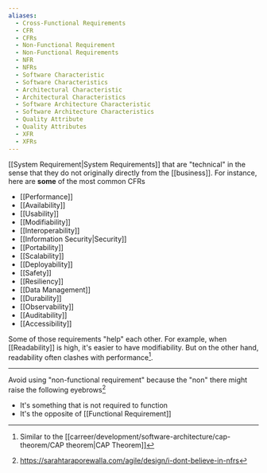 ```yaml
---
aliases:
  - Cross-Functional Requirements
  - CFR
  - CFRs
  - Non-Functional Requirement
  - Non-Functional Requirements
  - NFR
  - NFRs
  - Software Characteristic
  - Software Characteristics
  - Architectural Characteristic
  - Architectural Characteristics
  - Software Architecture Characteristic
  - Software Architecture Characteristics
  - Quality Attribute
  - Quality Attributes
  - XFR
  - XFRs
---
```


[[System Requirement|System Requirements]] that are "technical" in the sense that they do not originally directly from the [[business]]. For instance, here are **some** of the most common CFRs

- [[Performance]]
- [[Availability]]
- [[Usability]]
- [[Modifiability]]
- [[Interoperability]]
- [[Information Security|Security]]
- [[Portability]]
- [[Scalability]]
- [[Deployability]]
- [[Safety]]
- [[Resiliency]]
- [[Data Management]]
- [[Durability]]
- [[Observability]]
- [[Auditability]]
- [[Accessibility]]

Some of those requirements "help" each other. For example, when [[Readability]] is high, it's easier to have modifiability. But on the other hand, readability often clashes with performance[^2].

---

Avoid using "non-functional requirement" because the "non" there might raise the following eyebrows[^1]

- It's something that is not required to function
- It's the opposite of [[Functional Requirement]]

[^1]: https://sarahtaraporewalla.com/agile/design/i-dont-believe-in-nfrs
[^2]: Similar to the [[carreer/development/software-architecture/cap-theorem/CAP theorem|CAP Theorem]]

